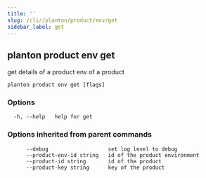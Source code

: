 ```yaml
---
title: ''
slug: /cli//planton/product/env/get
sidebar_label: get
---
```

## planton product env get

get details of a product env of a product

```
planton product env get [flags]
```

### Options

```
  -h, --help   help for get
```

### Options inherited from parent commands

```
      --debug                   set log level to debug
      --product-env-id string   id of the product environment
      --product-id string       id of the product
      --product-key string      key of the product
```

